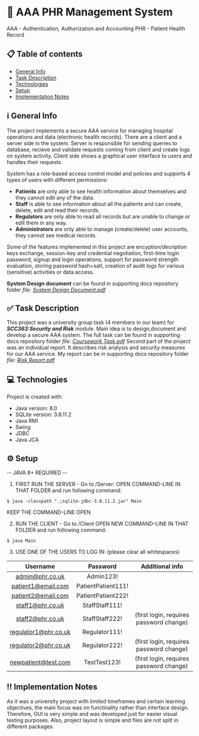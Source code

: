 # :hospital: AAA PHR Management System
AAA - Authentication, Authorization and Accounting
PHR - Patient Health Record

## :clipboard: Table of contents 
  - [General Info](#information_source-general-info)
  - [Task Description](#white_check_mark-task-description)
  - [Technologies](#computer-technologies)
  - [Setup](#gear-setup)
  - [Implementation Notes](#bangbang-implementation-notes)

## :information_source: General Info
The project implements a secure AAA service for managing hospital operations and data (electronic health records). 
There are a client and a server side in the system. Server is responsible for sending queries to database, recieve and validate requests coming from client and create logs on system activity. Client side shows a graphical user interface to users and handles their requests.

System has a role-based access control model and policies and supports 4 types of users with different permissions:
 -  **Patients** are only able to see health information about themselves and they cannot edit any of the data.
 -  **Staff** is able to see information about all the patients and can create, delete, edit and read their records.
 -  **Regulators** are only able to read all records but are unable to change or edit them in any way.
 -  **Administrators** are only able to manage (create/delete) user accounts, they cannot see medical records.

Some of the features implemented in this project are encyption/decription keys exchange, session-key and credential negotiation, first-time login password, signup and login operations, support for password strength evaluation, storing password hash+salt, creation of audit logs for various (sensitive) activities or data access.

**System Design document** can be found in supporting docs repository folder *file: [System Design Document.pdf](https://github.com/agoidin/Patients-Health-Records-Management-System/blob/master/SupportingDocs/System%20Design%20Document.pdf)*
## :white_check_mark: Task Description
This project was a university group task (4 members in our team) for ***SCC363:Security and Risk*** module. Main idea is to design,document and develop a secure AAA system. The full task can be found in supporting docs repository folder *file: [Coursework Task.pdf](https://github.com/agoidin/Patients-Health-Records-Management-System/blob/master/SupportingDocs/Coursework%20Task.pdf)*
Second part of the project was an individual report. It describes risk analysis and security measures for our AAA service. My report can be in supporting docs repository folder *file: [Risk Report.pdf](https://github.com/agoidin/Patients-Health-Records-Management-System/blob/master/SupportingDocs/Risk%20Report.pdf)*
	
## :computer: Technologies
Project is created with:
* Java version: 8.0
* SQLite version: 3.8.11.2
* Java RMI
* Swing
* JDBC
* Java JCA
	
## :gear: Setup
-- JAVA 8+ REQUIRED --

1. FIRST RUN THE SERVER - Go to /Server:
OPEN COMMAND-LINE IN THAT FOLDER and run following command:

```
$ java -classpath ".;sqlite-jdbc-3.8.11.2.jar" Main
```

KEEP THE COMMAND-LINE OPEN

2. RUN THE CLIENT - Go to /Client
OPEN NEW COMMAND-LINE IN THAT FOLDER and run following command:

```
$ java Main
```

3. USE ONE OF THE USERS TO LOG IN:
(please clear all whitespaces)

|       Username       |      Password      |             Additional info             |
| :------------------: | :----------------: | :-------------------------------------: |
|   admin@phr.co.uk    |     Admin123!      |                                         |
|  patient1@email.com  | PatientPatient111! |                                         |
|  patient2@email.com  | PatientPatient222! |                                         |
|   staff1@phr.co.uk   |   StaffStaff111!   |                                         |
|   staff2@phr.co.uk   |   StaffStaff222!   | (first login, requires password change) |
| regulator1@phr.co.uk |   Regulator111!    |                                         |
| regulator2@phr.co.uk |   Regulator222!    | (first login, requires password change) |
| newpatient@test.com  |    TestTest123!    | (first login, requires password change) |



## :bangbang: Implementation Notes
As it was a university project with limited timeframes and certain learning objectives, the main focus was on functinality rather than interface design. Therefore, GUI is very simple and was developed just for easier visual testing purposes. Also, project layout is simple and files are not split in different packages.
